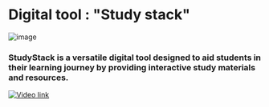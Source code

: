 # Digital tool : "Study stack"
![image](https://github.com/dhlee3146/Group-5/assets/162474252/2740df82-20e6-42a0-b6c1-ad24798eb1ab)
### StudyStack is a versatile digital tool designed to aid students in their learning journey by providing interactive study materials and resources.

[![Video link](https://i.ytimg.com/vi/SstQ0FuKRik/maxresdefault.jpg)](https://youtu.be/SstQ0FuKRik?si=WpqHeO2oywrwKG8d)

